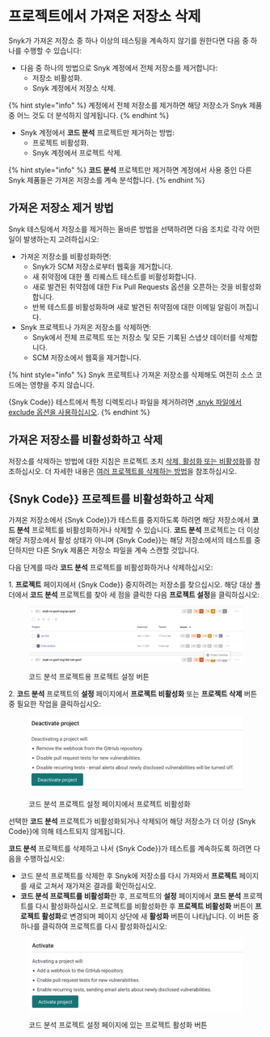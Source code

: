 # 프로젝트에서 가져온 저장소 삭제

Snyk가 가져온 저장소 중 하나 이상의 테스팅을 계속하지 않기를 원한다면 다음 중 하나를 수행할 수 있습니다:

* 다음 중 하나의 방법으로 Snyk 계정에서 전체 저장소를 제거합니다:
  * 저장소 비활성화.
  * Snyk 계정에서 저장소 삭제.

{% hint style="info" %}
계정에서 전체 저장소를 제거하면 해당 저장소가 Snyk 제품 중 어느 것도 더 분석하지 않게됩니다.
{% endhint %}

* Snyk 계정에서 **코드 분석** 프로젝트만 제거하는 방법:
  * 프로젝트 비활성화.
  * Snyk 계정에서 프로젝트 삭제.

{% hint style="info" %}
**코드 분석** 프로젝트만 제거하면 계정에서 사용 중인 다른 Snyk 제품들은 가져온 저장소를 계속 분석합니다.
{% endhint %}

## **가져온 저장소 제거 방법**

Snyk 테스팅에서 저장소를 제거하는 올바른 방법을 선택하려면 다음 조치로 각각 어떤 일이 발생하는지 고려하십시오:

* 가져온 저장소를 비활성화하면:
  * Snyk가 SCM 저장소로부터 웹훅을 제거합니다.
  * 새 취약점에 대한 풀 리퀘스트 테스트를 비활성화합니다.
  * 새로 발견된 취약점에 대한 Fix Pull Requests 옵션을 오픈하는 것을 비활성화합니다.
  * 반복 테스트를 비활성화하며 새로 발견된 취약점에 대한 이메일 알림이 꺼집니다.
* Snyk 프로젝트나 가져온 저장소를 삭제하면:
  * Snyk에서 전체 프로젝트 또는 저장소 및 모든 기록된 스냅샷 데이터를 삭제합니다.
  * SCM 저장소에서 웹훅을 제거합니다.

{% hint style="info" %}
Snyk 프로젝트나 가져온 저장소를 삭제해도 여전히 소스 코드에는 영향을 주지 않습니다.

{Snyk Code}} 테스트에서 특정 디렉토리나 파일을 제거하려면 [.snyk 파일에서 exclude 옵션을 사용하십시오](exclude-directories-and-files-from-project-import.md).
{% endhint %}

## **가져온 저장소를 비활성화하고 삭제**

저장소를 삭제하는 방법에 대한 지침은 프로젝트 조치 [삭제, 활성화 또는 비활성화](../../snyk-admin/snyk-projects/#delete-activate-or-deactivate)를 참조하십시오. 더 자세한 내용은 [여러 프로젝트를 삭제하는 방법](https://support.snyk.io/s/article/How-can-I-delete-multiple-projects)을 참조하십시오.

## **{Snyk Code}} 프로젝트를 비활성화하고 삭제**

가져온 저장소에서 {Snyk Code}}가 테스트를 중지하도록 하려면 해당 저장소에서 **코드 분석** 프로젝트를 비활성화하거나 삭제할 수 있습니다. **코드 분석** 프로젝트는 더 이상 해당 저장소에서 활성 상태가 아니며 {Snyk Code}}는 해당 저장소에서의 테스트를 중단하지만 다른 Snyk 제품은 저장소 파일을 계속 스캔할 것입니다.

다음 단계를 따라 **코드 분석** 프로젝트를 비활성화하거나 삭제하십시오:

1\. **프로젝트** 페이지에서 {Snyk Code}} 중지하려는 저장소를 찾으십시오. 해당 대상 폴더에서 **코드 분석** 프로젝트를 찾아 세 점을 클릭한 다음 **프로젝트 설정**을 클릭하십시오:

<figure><img src="../../.gitbook/assets/code_analysis_project_settings_button.png" alt="코드 분석 프로젝트용 프로젝트 설정 버튼 클릭"><figcaption><p>코드 분석 프로젝트용 프로젝트 설정 버튼</p></figcaption></figure>

2\. **코드 분석** 프로젝트의 **설정** 페이지에서 **프로젝트 비활성화** 또는 **프로젝트 삭제** 버튼 중 필요한 작업을 클릭하십시오:

<figure><img src="../../.gitbook/assets/project_settings_deactivate_project.png" alt=""><figcaption><p>코드 분석 프로젝트 설정 페이지에서 프로젝트 비활성화</p></figcaption></figure>

선택한 **코드 분석** 프로젝트가 비활성화되거나 삭제되어 해당 저장소가 더 이상 {Snyk Code}}에 의해 테스트되지 않게됩니다.

**코드 분석** 프로젝트를 삭제하고 나서 {Snyk Code}}가 테스트를 계속하도록 하려면 다음을 수행하십시오:

* 코드 분석 프로젝트를 삭제한 후 Snyk에 저장소를 다시 가져와서 **프로젝트** 페이지를 새로 고쳐서 재가져온 결과를 확인하십시오.
* **코드 분석 프로젝트를 비활성화**한 후, 프로젝트의 **설정** 페이지에서 **코드 분석** 프로젝트를 다시 활성화하십시오. 프로젝트를 비활성화한 후 **프로젝트 비활성화** 버튼이 **프로젝트 활성화**로 변경되며 페이지 상단에 새 **활성화** 버튼이 나타납니다. 이 버튼 중 하나를 클릭하여 프로젝트를 다시 활성화하십시오:

<figure><img src="../../.gitbook/assets/project_settings_activate_project.png" alt=""><figcaption><p>코드 분석 프로젝트 설정 페이지에 있는 프로젝트 활성화 버튼</p></figcaption></figure>